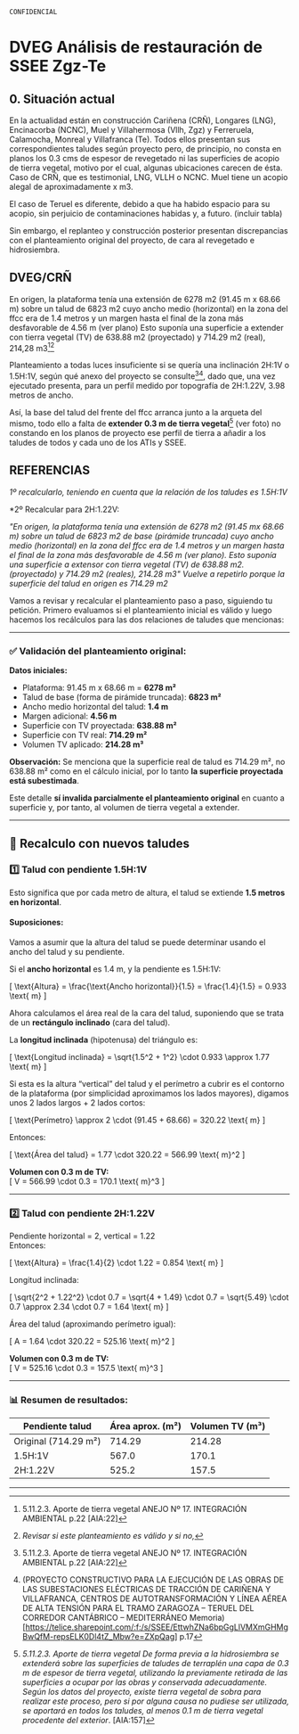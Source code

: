 `CONFIDENCIAL` 

# DVEG Análisis de restauración de SSEE Zgz-Te
## 0. Situación actual
En la actualidad están en construcción Cariñena (CRÑ), Longares (LNG), Encinacorba (NCNC), Muel y Villahermosa (Vllh, Zgz) y Ferreruela, Calamocha, Monreal y Villafranca (Te). Todos ellos presentan sus correspondientes taludes según proyecto pero, de principio, no consta en planos los 0.3 cms de espesor de revegetado ni las superficies de acopio de tierra vegetal, motivo por el cual, algunas ubicaciones carecen de ésta. Caso de CRÑ, que es testimonial, LNG, VLLH o NCNC. Muel tiene un acopio alegal de aproximadamente x m3. 

El caso de Teruel es diferente, debido a que ha habido espacio para su acopio, sin perjuicio de contaminaciones habidas y, a futuro.
(incluir tabla)

Sin embargo, el replanteo y construcción posterior presentan discrepancias con el planteamiento original del proyecto, de cara al revegetado e hidrosiembra.

## DVEG/CRÑ
En origen, la plataforma tenía una extensión de 6278 m2 (91.45 m x 68.66 m) sobre un talud de 6823 m2 cuyo ancho medio (horizontal) en la zona del ffcc era de 1.4 metros y un margen hasta el final de la zona más desfavorable de 4.56 m  (ver plano)  Esto suponía una superficie a extender con tierra vegetal (TV) de 638.88 m2 (proyectado) y 714.29 m2 (real), 214,28 m3[^1][^4]

Planteamiento a todas luces insuficiente si se quería una inclinación 2H:1V o 1.5H:1V, según qué anexo del proyecto se consulte[^1][^2], dado que, una vez ejecutado presenta, para un perfil medido por topografía de 2H:1.22V, 3.98 metros de ancho.

Así, la base del talud del frente del ffcc arranca junto a la arqueta del mismo, todo ello a falta de **extender 0.3 m de tierra vegetal**[^3] (ver foto) no constando en los planos de proyecto ese perfil de tierra a añadir a los taludes de todos y cada uno de los ATIs y SSEE.             


## REFERENCIAS
[^1]: 5.11.2.3. Aporte de tierra vegetal ANEJO Nº 17. INTEGRACIÓN AMBIENTAL p.22 [AIA:22]

[^2]: (PROYECTO CONSTRUCTIVO PARA LA EJECUCIÓN DE LAS OBRAS DE LAS SUBESTACIONES ELÉCTRICAS DE TRACCIÓN DE CARIÑENA Y VILLAFRANCA, CENTROS DE AUTOTRANSFORMACIÓN Y LÍNEA AÉREA DE ALTA TENSIÓN PARA EL TRAMO ZARAGOZA – TERUEL DEL CORREDOR CANTÁBRICO – MEDITERRÁNEO Memoria) [https://telice.sharepoint.com/:f:/s/SSEE/EttwhZNa6bpGgLlVMXmGHMgBwQfM-repsELK0Dl4tZ_Mbw?e=ZXpQag] p.17

[^3]: *5.11.2.3. Aporte de tierra vegetal  De forma previa a la hidrosiembra se extenderá sobre las superficies de taludes de terraplén una capa de 0.3 m de espesor de tierra vegetal, utilizando la previamente retirada de las superficies a ocupar por las obras y conservada adecuadamente. Según los datos del proyecto, existe tierra vegetal de sobra para realizar este proceso, pero si por alguna causa no pudiese ser utilizada, se aportará en todos los taludes, al menos 0.1 m de tierra vegetal procedente del exterior*. [AIA:157]

[^4]:*Revisar si este planteamiento es válido y si no,*

*1º recalcularlo, teniendo en cuenta que la relación de los taludes es 1.5H:1V*

*2º Recalcular para 2H:1.22V: 

*"En origen, la plataforma tenía una extensión de 6278 m2 (91.45 mx 68.66 m) sobre un talud de 6823 m2 de base (pirámide truncada) cuyo ancho medio (horizontal) en la zona del ffcc era de 1.4 metros y un margen hasta el final de la zona más desfavorable de 4.56 m (ver plano). Esto suponía una superficie a extensor con tierra vegetal (TV) de 638.88 m2. (proyectado) y 714.29 m2 (reales), 214.28 m3" Vuelve a repetirlo porque la superficie del talud en origen es 714.29 m2*

Vamos a revisar y recalcular el planteamiento paso a paso, siguiendo tu petición. Primero evaluamos si el planteamiento inicial es válido y luego hacemos los recálculos para las dos relaciones de taludes que mencionas:

---

### ✅ Validación del planteamiento original:

**Datos iniciales:**
- Plataforma: 91.45 m x 68.66 m = **6278 m²**
- Talud de base (forma de pirámide truncada): **6823 m²**
- Ancho medio horizontal del talud: **1.4 m**
- Margen adicional: **4.56 m**
- Superficie con TV proyectada: **638.88 m²**
- Superficie con TV real: **714.29 m²**
- Volumen TV aplicado: **214.28 m³**

**Observación:**
Se menciona que la superficie real de talud es 714.29 m², no 638.88 m² como en el cálculo inicial, por lo tanto **la superficie proyectada está subestimada**.

Este detalle **sí invalida parcialmente el planteamiento original** en cuanto a superficie y, por tanto, al volumen de tierra vegetal a extender.

---

## 🔁 Recalculo con nuevos taludes

### 1️⃣ Talud con pendiente 1.5H:1V

Esto significa que por cada metro de altura, el talud se extiende **1.5 metros en horizontal**.

#### Suposiciones:
Vamos a asumir que la altura del talud se puede determinar usando el ancho del talud y su pendiente.

Si el **ancho horizontal** es 1.4 m, y la pendiente es 1.5H:1V:

\[
\text{Altura} = \frac{\text{Ancho horizontal}}{1.5} = \frac{1.4}{1.5} = 0.933 \text{ m}
\]

Ahora calculamos el área real de la cara del talud, suponiendo que se trata de un **rectángulo inclinado** (cara del talud).

La **longitud inclinada** (hipotenusa) del triángulo es:

\[
\text{Longitud inclinada} = \sqrt{1.5^2 + 1^2} \cdot 0.933 \approx 1.77 \text{ m}
\]

Si esta es la altura “vertical” del talud y el perímetro a cubrir es el contorno de la plataforma (por simplicidad aproximamos los lados mayores), digamos unos 2 lados largos + 2 lados cortos:

\[
\text{Perímetro} \approx 2 \cdot (91.45 + 68.66) = 320.22 \text{ m}
\]

Entonces:

\[
\text{Área del talud} = 1.77 \cdot 320.22 = 566.99 \text{ m}^2
\]

**Volumen con 0.3 m de TV:**  
\[
V = 566.99 \cdot 0.3 = 170.1 \text{ m}^3
\]

---

### 2️⃣ Talud con pendiente 2H:1.22V

Pendiente horizontal = 2, vertical = 1.22  
Entonces:

\[
\text{Altura} = \frac{1.4}{2} \cdot 1.22 = 0.854 \text{ m}
\]

Longitud inclinada:

\[
\sqrt{2^2 + 1.22^2} \cdot 0.7 = \sqrt{4 + 1.49} \cdot 0.7 = \sqrt{5.49} \cdot 0.7 \approx 2.34 \cdot 0.7 = 1.64 \text{ m}
\]

Área del talud (aproximando perímetro igual):

\[
A = 1.64 \cdot 320.22 = 525.16 \text{ m}^2
\]

**Volumen con 0.3 m de TV:**  
\[
V = 525.16 \cdot 0.3 = 157.5 \text{ m}^3
\]

---

### 📊 **Resumen de resultados:**

| Pendiente talud | Área aprox. (m²) | Volumen TV (m³) |
|------------------|------------------|------------------|
| Original (714.29 m²) | 714.29 | 214.28 |
| 1.5H:1V | 567.0 | 170.1 |
| 2H:1.22V | 525.2 | 157.5 |

---

